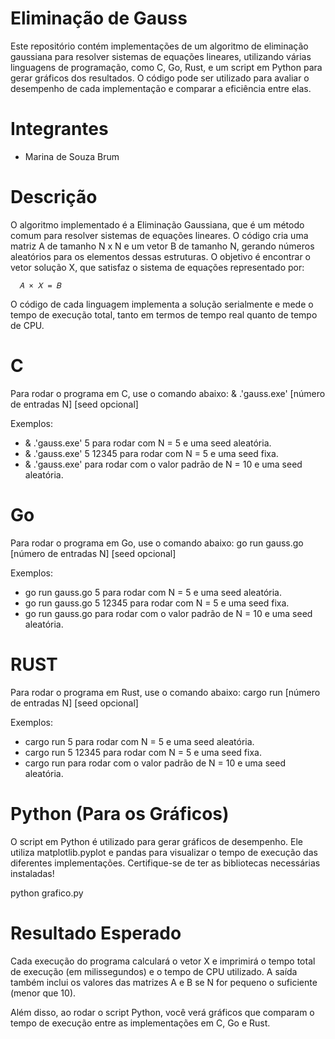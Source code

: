 # Eliminação de Gauss

Este repositório contém implementações de um algoritmo de eliminação gaussiana para resolver sistemas de equações lineares, utilizando várias linguagens de programação, como C, Go, Rust, e um script em Python para gerar gráficos dos resultados. O código pode ser utilizado para avaliar o desempenho de cada implementação e comparar a eficiência entre elas.

# Integrantes 
* Marina de Souza Brum

# Descrição

O algoritmo implementado é a Eliminação Gaussiana, que é um método comum para resolver sistemas de equações lineares. O código cria uma matriz A de tamanho N x N e um vetor B de tamanho N, gerando números aleatórios para os elementos dessas estruturas. O objetivo é encontrar o vetor solução X, que satisfaz o sistema de equações representado por:

      𝐴 × 𝑋 = 𝐵

O código de cada linguagem implementa a solução serialmente e mede o tempo de execução total, tanto em termos de tempo real quanto de tempo de CPU.

# C

Para rodar o programa em C, use o comando abaixo:
      & .\'gauss.exe' [número de entradas N] [seed opcional]

Exemplos:

* & .\'gauss.exe' 5 para rodar com N = 5 e uma seed aleatória.
* & .\'gauss.exe' 5 12345 para rodar com N = 5 e uma seed fixa.
* & .\'gauss.exe' para rodar com o valor padrão de N = 10 e uma seed aleatória.

# Go

Para rodar o programa em Go, use o comando abaixo:
go run gauss.go [número de entradas N] [seed opcional]

Exemplos:

* go run gauss.go 5 para rodar com N = 5 e uma seed aleatória.
* go run gauss.go 5 12345 para rodar com N = 5 e uma seed fixa.
* go run gauss.go para rodar com o valor padrão de N = 10 e uma seed aleatória.

# RUST

Para rodar o programa em Rust, use o comando abaixo:
cargo run [número de entradas N] [seed opcional]

Exemplos:

* cargo run 5 para rodar com N = 5 e uma seed aleatória.
* cargo run 5 12345 para rodar com N = 5 e uma seed fixa.
* cargo run para rodar com o valor padrão de N = 10 e uma seed aleatória.

# Python (Para os Gráficos)
O script em Python é utilizado para gerar gráficos de desempenho. Ele utiliza matplotlib.pyplot e pandas para visualizar o tempo de execução das diferentes implementações. Certifique-se de ter as bibliotecas necessárias instaladas!

python grafico.py

# Resultado Esperado
Cada execução do programa calculará o vetor X e imprimirá o tempo total de execução (em milissegundos) e o tempo de CPU utilizado. A saída também inclui os valores das matrizes A e B se N for pequeno o suficiente (menor que 10).

Além disso, ao rodar o script Python, você verá gráficos que comparam o tempo de execução entre as implementações em C, Go e Rust.
